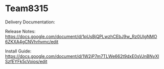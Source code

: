 # Team8315

Delivery Documentation: 

Release Notes:
https://docs.google.com/document/d/1pUsBjQPLwzhCEbJ9w_Rz0UIgNMO6ZKXA4gCNVhrhvmc/edit

Install Guide:
https://docs.google.com/document/d/1W2jP7m7TLWe662t9dxE0sVJnBNyXlSzfEYFk5cVoios/edit

